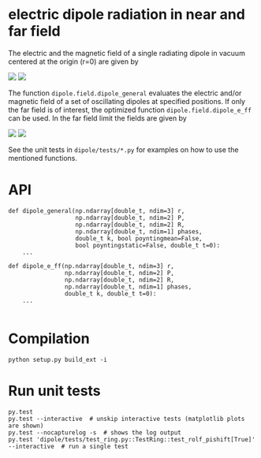 electric dipole radiation in near and far field
================================

The electric and the magnetic field of a single radiating dipole in vacuum centered at the origin (r=0) are given by

![](https://upload.wikimedia.org/math/7/b/4/7b487096b3b9661fd46a5768a8a36407.png)
![](https://upload.wikimedia.org/math/0/5/4/054a31e26998ea459e680f2788fbf692.png)

The function ``dipole.field.dipole_general`` evaluates the electric and/or magnetic field of a set of oscillating dipoles at specified positions. If only the far field is of interest, the optimized function ``dipole.field.dipole_e_ff`` can be used.
In the far field limit the fields are given by 

![](https://upload.wikimedia.org/math/1/b/a/1ba94136987feca2fdd4067a9a3cd20f.png)
![](https://upload.wikimedia.org/math/0/6/d/06d634484563b8c4c576ee1cca59fb46.png)

See the unit tests in ``dipole/tests/*.py`` for examples on how to use the mentioned functions.

# API
```
def dipole_general(np.ndarray[double_t, ndim=3] r,
                   np.ndarray[double_t, ndim=2] P,
                   np.ndarray[double_t, ndim=2] R,
                   np.ndarray[double_t, ndim=1] phases,
                   double_t k, bool poyntingmean=False,
                   bool poyntingstatic=False, double_t t=0):
    ...

def dipole_e_ff(np.ndarray[double_t, ndim=3] r,
                np.ndarray[double_t, ndim=2] P,
                np.ndarray[double_t, ndim=2] R,
                np.ndarray[double_t, ndim=1] phases,
                double_t k, double_t t=0):
    ...
    
```


# Compilation

    python setup.py build_ext -i

# Run unit tests

```
py.test
py.test --interactive  # unskip interactive tests (matplotlib plots are shown)
py.test --nocapturelog -s  # shows the log output
py.test 'dipole/tests/test_ring.py::TestRing::test_rolf_pishift[True]' --interactive  # run a single test
```
